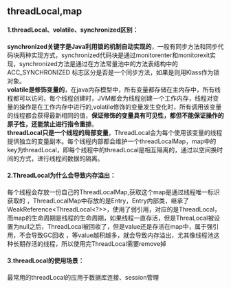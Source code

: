## threadLocal,map
#### 1.threadLocal、volatile、synchronized区别：     
**synchronized关键字是Java利用锁的机制自动实现的**，一般有同步方法和同步代码块两种实现方式，synchronized代码块是通过monitorenter和monitorexit实现，synchronized方法是通过在方法常量池中的方法表结构中的ACC_SYNCHRONIZED 标志区分是否是一个同步方法，如果是则用Klass作为锁对象。   
**volatile是修饰变量的**，在java内存模型中，所有变量都存储在主内存中，所有线程都可以访问，每个线程创建时，JVM都会为线程创建一个工作内存，线程对变量的操作是在工作内存中进行的,volatile修饰的变量发生变化时，所有调用该变量的线程都会获得最新相同的值，**保证修饰的变量具有可见性，都但不能保证操作的原子性，还能禁止进行指令重排**。  
**threadLocal只是一个线程的局部变量**，ThreadLocal会为每个使用该变量的线程提供独立的变量副本。每个线程内部都会维护一个threadLocalMap，map中的key为threadLocal，即每个线程中的threadLocal是相互隔离的，通过以空间换时间的方式，进行线程间数据的隔离。   
####  2.ThreadLocal为什么会导致内存溢出：      
每个线程会存放一份自己的ThreadLocalMap,获取这个map是通过线程唯一标识获取的 ，ThreadLocalMap中存放的是Entry，Entry内部类，继承了WeakReference<ThreadLocal<?>>，使用了弱引用，对应的是ThreadLocal，而map的生命周期是线程的生命周期，如果线程一直存活，但是ThreaLocal被设置为null之后，ThreadLocal被回收了，但是value还是存活在map中，属于强引用，不会导致GC回收
，等value越积越多，就会导致内存溢出，尤其像线程池这种长期存活的线程，所以使用完ThreadLocal需要remove掉   
####  3.threadLocal的使用场景：      
最常用的threadLocal的应用于数据库连接、session管理
